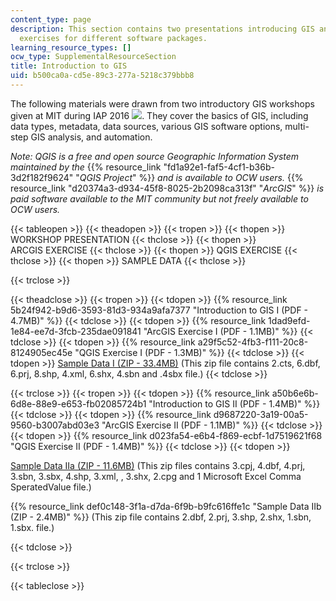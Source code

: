 ```yaml
---
content_type: page
description: This section contains two presentations introducing GIS and two practice
  exercises for different software packages.
learning_resource_types: []
ocw_type: SupplementalResourceSection
title: Introduction to GIS
uid: b500ca0a-cd5e-89c3-277a-5218c379bbb8
---
```


The following materials were drawn from two introductory GIS workshops given at MIT during IAP 2016 ![](/images/educator/icon-question-iap.png). They cover the basics of GIS, including data types, metadata, data sources, various GIS software options, multi-step GIS analysis, and automation.

_Note: QGIS is a free and open source Geographic Information System maintained by the_ {{% resource_link "fd1a92e1-faf5-4cf1-b36b-3d2f182f9624" "_QGIS Project_" %}} _and is available to OCW users._ {{% resource_link "d20374a3-d934-45f8-8025-2b2098ca313f" "_ArcGIS_" %}} _is paid software available to the MIT community but not freely available to OCW users._

{{< tableopen >}}
{{< theadopen >}}
{{< tropen >}}
{{< thopen >}}
WORKSHOP PRESENTATION
{{< thclose >}}
{{< thopen >}}
ARCGIS EXERCISE
{{< thclose >}}
{{< thopen >}}
QGIS EXERCISE
{{< thclose >}}
{{< thopen >}}
SAMPLE DATA
{{< thclose >}}

{{< trclose >}}

{{< theadclose >}}
{{< tropen >}}
{{< tdopen >}}
{{% resource_link 5b24f942-b9d6-3593-81d3-934a9afa7377 "Introduction to GIS I (PDF - 4.7MB)" %}}
{{< tdclose >}}
{{< tdopen >}}
{{% resource_link 1dad9efd-1e84-ee7d-3fcb-235dae091841 "ArcGIS Exercise I (PDF - 1.1MB)" %}}
{{< tdclose >}}
{{< tdopen >}}
{{% resource_link a29f5c52-4fb3-f111-20c8-8124905ec45e "QGIS Exercise I (PDF - 1.3MB)" %}}
{{< tdclose >}}
{{< tdopen >}}
[Sample Data I (ZIP - 33.4MB)](/ans7870/RES/RES.STR-001/SampleDataI.zip) (This zip file contains 2.cts, 6.dbf, 6.prj, 8.shp, 4.xml, 6.shx, 4.sbn and .4sbx file.)
{{< tdclose >}}

{{< trclose >}}
{{< tropen >}}
{{< tdopen >}}
{{% resource_link a50b6e6b-6d8e-88e9-e653-fb02085724b1 "Introduction to GIS II (PDF - 1.4MB)" %}}
{{< tdclose >}}
{{< tdopen >}}
{{% resource_link d9687220-3a19-00a5-9560-b3007abd03e3 "ArcGIS Exercise II (PDF - 1.1MB)" %}}
{{< tdclose >}}
{{< tdopen >}}
{{% resource_link d023fa54-e6b4-f869-ecbf-1d7519621f68 "QGIS Exercise II (PDF - 1.4MB)" %}}
{{< tdclose >}}
{{< tdopen >}}


[Sample Data IIa (ZIP - 11.6MB)](/ans7870/RES/RES.STR-001/SampleDataIIa.zip) (This zip files contains 3.cpj, 4.dbf, 4.prj, 3.sbn, 3.sbx, 4.shp, 3.xml, , 3.shx, 2.cpg and 1 Microsoft Excel Comma SperatedValue file.)

{{% resource_link def0c148-3f1a-d7da-6f9b-b9fc616ffe1c "Sample Data IIb (ZIP - 2.4MB)" %}} (This zip file contains 2.dbf, 2.prj, 3.shp, 2.shx, 1.sbn, 1.sbx. file.)


{{< tdclose >}}

{{< trclose >}}

{{< tableclose >}}